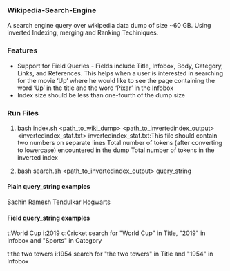 ### Wikipedia-Search-Engine
A search engine query over wikipedia data dump of size ~60 GB.
Using inverted Indexing, merging and Ranking Techiniques.

### Features
- Support for Field Queries - Fields include Title, Infobox, Body, Category, Links, and References. This helps when a user is interested in searching for the movie ‘Up’ where he would like to see the page containing the word ‘Up’ in the title and the word ‘Pixar’ in the Infobox
- Index size should be less than one-fourth of the dump size

### Run Files 
1. bash index.sh <path_to_wiki_dump> <path_to_invertedindex_output> <invertedindex_stat.txt>
invertedindex_stat.txt:This file should contain two numbers on separate lines
Total number of tokens (after converting to lowercase) encountered in the dump
Total number of tokens in the inverted index

2. bash search.sh  <path_to_invertedindex_output> query_string

#### Plain query_string examples
Sachin Ramesh Tendulkar
Hogwarts

#### Field query_string examples
t:World Cup i:2019 c:Cricket
search for "World Cup" in Title, "2019" in Infobox and "Sports" in Category

t:the two towers i:1954
search for "the two towers" in Title and "1954" in Infobox 

